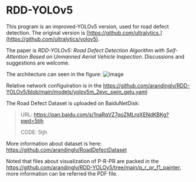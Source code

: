 # RDD-YOLOv5

This program is an improved-YOLOv5 version, used for road defect detection. The original version is [https://github.com/ultralytics.](https://github.com/ultralytics/yolov5).

The paper is *RDD-YOLOv5: Road Defect Detection Algorithm with Self-Attention Based on Unmanned Aerial Vehicle Inspection*. Discussions and suggestions are welcome. 

The architecture can seen in the figure:
![image](https://github.com/user-attachments/assets/9a9e003a-0c03-4b9e-9cf3-2aa7a185034f)

Relative network configuiration is in the https://github.com/arandinglv/RDD-YOLOv5/blob/main/models/yolov5m_2evc_swin_gelu.yaml

The Road Defect Dataset is uploaded on BaiduNetDisk:
> URL: https://pan.baidu.com/s/1naRqVZ7qoZMLrqXENdKBKg?pwd=5tjh
>
> CODE: 5tjh

More information about dataset is here: https://github.com/arandinglv/RoadDefectDataset

Noted that files about visualization of P-R-PR are packed in the https://github.com/arandinglv/RDD-YOLOv5/tree/main/p_r_pr_f1_painter, more information can be referred the PDF file. 
